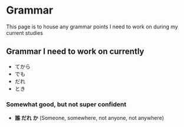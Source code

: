# Grammar

This page is to house any grammar points I need to work on during my current studies

## Grammar I need to work on currently

- てから
- でも
- だれ
- とき

### Somewhat good, but not super confident

- **誰 だれ か** (Someone, somewhere, not anyone, not anywhere)